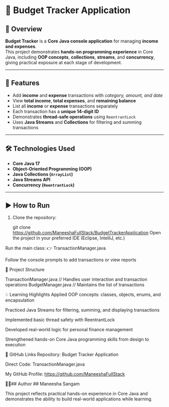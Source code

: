 # 🧾 Budget Tracker Application

## 📘 Overview
**Budget Tracker** is a **Core Java console application** for managing **income and expenses**.  
This project demonstrates **hands-on programming experience** in Core Java, including **OOP concepts**, **collections**, **streams**, and **concurrency**, giving practical exposure at each stage of development.

---

## 🚀 Features
- Add **income** and **expense** transactions with *category, amount, and date*  
- View **total income**, **total expenses**, and **remaining balance**  
- List all **income** or **expense** transactions separately  
- Each transaction has a **unique 14-digit ID**  
- Demonstrates **thread-safe operations** using `ReentrantLock`  
- Uses **Java Streams** and **Collections** for filtering and summing transactions  

---

## 🛠️ Technologies Used
- **Core Java 17**  
- **Object-Oriented Programming (OOP)**  
- **Java Collections (`ArrayList`)**  
- **Java Streams API**  
- **Concurrency (`ReentrantLock`)**

---

## ▶️ How to Run
1. Clone the repository:
   
   git clone https://github.com/ManeeshaFullStack/BudgetTrackerApplication
Open the project in your preferred IDE (Eclipse, IntelliJ, etc.)

Run the main class:
👉 TransactionManager.java

Follow the console prompts to add transactions or view reports

🧩 Project Structure

TransactionManager.java  // Handles user interaction and transaction operations
BudgetManager.java       // Maintains the list of transactions

💡 Learning Highlights
Applied OOP concepts: classes, objects, enums, and encapsulation

Practiced Java Streams for filtering, summing, and displaying transactions

Implemented basic thread safety with ReentrantLock

Developed real-world logic for personal finance management

Strengthened hands-on Core Java programming skills from design to execution

🔗 GitHub Links
Repository: Budget Tracker Application

Direct Code: TransactionManager.java

My GitHub Profile: https://github.com/ManeeshaFullStack

👩‍💻## Author ##
Maneesha Sangam

This project reflects practical hands-on experience in Core Java and demonstrates the ability to build real-world applications while learning.
